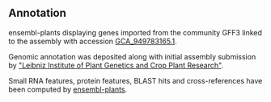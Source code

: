 **Annotation**
----------

ensembl-plants displaying genes imported from the community GFF3 linked to the assembly with accession [GCA\_949783165.1](http://www.ebi.ac.uk/ena/data/view/GCA_949783165.1).

Genomic annotation was deposited along with initial assembly submission by ["Leibniz Institute of Plant Genetics and Crop Plant Research"](https://www.ipk-gatersleben.de/en/).

Small RNA features, protein features, BLAST hits and cross-references have been
computed by [ensembl-plants](https://plants.ensembl.org/info/genome/annotation/index.html).
